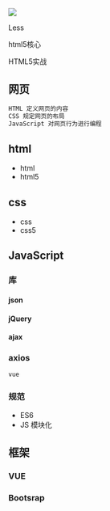  ![](D:\desk\知识库\上库\img_source\2020-11-12-21-51-35-image.png)

Less



html5核心

HTML5实战





## 网页

```go
HTML 定义网页的内容
CSS 规定网页的布局
JavaScript 对网页行为进行编程
```

## html

*   html
*   html5

## css

*   css
*   css5

## JavaScript

### 库

#### json

#### jQuery

#### ajax

### axios

```css
vue 
```



### 规范

*   ES6
*   JS 模块化

## 框架

### VUE

### Bootsrap





